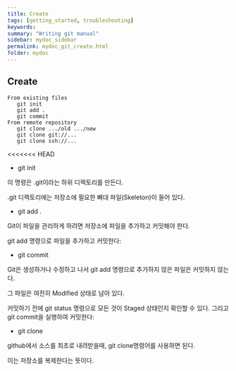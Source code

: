 ```yaml
---
title: Create
tags: [getting_started, troubleshooting]
keywords:
summary: "Writing git manual"
sidebar: mydoc_sidebar
permalink: mydoc_git_create.html
folder: mydoc
---
```


## Create
```
From existing files
   git init
   git add .
   git commit
From remote repository
   git clone .../old .../new
   git clone git://...
   git clone ssh://...
```
<<<<<<< HEAD

 * git init


이 명령은 .git이라는 하위 디렉토리를 만든다.


.git 디렉토리에는 저장소에 필요한 뼈대 파일(Skeleton)이 들어 있다.


*  git add .

Git이 파일을 관리하게 하려면 저장소에 파일을 추가하고 커밋해야 한다.

git add 명령으로 파일을 추가하고 커밋한다:

*  git commit


Git은 생성하거나 수정하고 나서 git add 명령으로 추가하지 않은 파일은 커밋하지 않는다.

그 파일은 여전히 Modified 상태로 남아 있다.

커밋하기 전에 git status 명령으로 모든 것이 Staged 상태인지 확인할 수 있다. 그리고 git commit을 실행하여 커밋한다:

*  git clone


github에서 소스를 최초로 내려받을때, git clone명령어를 사용하면 된다.

이는 저장소를 복제한다는 뜻이다.
